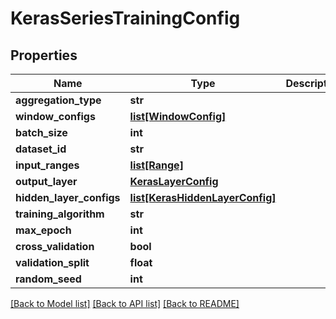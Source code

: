 # KerasSeriesTrainingConfig

## Properties
Name | Type | Description | Notes
------------ | ------------- | ------------- | -------------
**aggregation_type** | **str** |  | [optional] 
**window_configs** | [**list[WindowConfig]**](WindowConfig.md) |  | [optional] 
**batch_size** | **int** |  | [optional] 
**dataset_id** | **str** |  | [optional] 
**input_ranges** | [**list[Range]**](Range.md) |  | [optional] 
**output_layer** | [**KerasLayerConfig**](KerasLayerConfig.md) |  | [optional] 
**hidden_layer_configs** | [**list[KerasHiddenLayerConfig]**](KerasHiddenLayerConfig.md) |  | [optional] 
**training_algorithm** | **str** |  | [optional] 
**max_epoch** | **int** |  | 
**cross_validation** | **bool** |  | [optional] 
**validation_split** | **float** |  | 
**random_seed** | **int** |  | [optional] 

[[Back to Model list]](../README.md#documentation-for-models) [[Back to API list]](../README.md#documentation-for-api-endpoints) [[Back to README]](../README.md)


